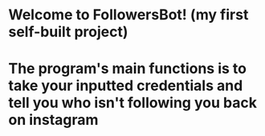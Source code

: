 # Welcome to FollowersBot! (my first self-built project)
# The program's main functions is to take your inputted credentials and tell you who isn't following you back on instagram
